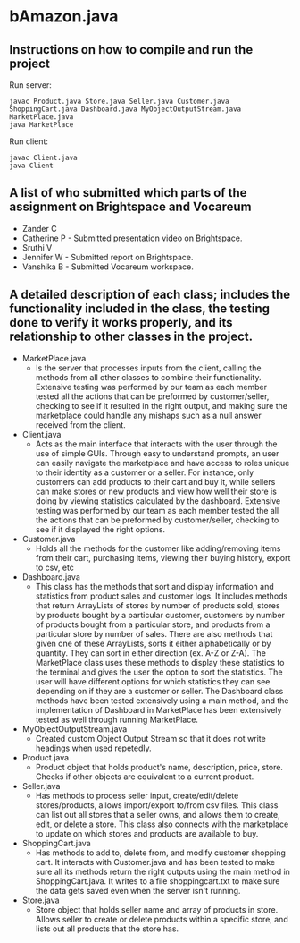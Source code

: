 # bAmazon.java

## Instructions on how to compile and run the project
Run server:
```
javac Product.java Store.java Seller.java Customer.java ShoppingCart.java Dashboard.java MyObjectOutputStream.java MarketPlace.java
java MarketPlace
```
Run client:
```
javac Client.java
java Client
```

## A list of who submitted which parts of the assignment on Brightspace and Vocareum
- Zander C
- Catherine P - Submitted presentation video on Brightspace.
- Sruthi V
- Jennifer W - Submitted report on Brightspace.
- Vanshika B - Submitted Vocareum workspace.

## A detailed description of each class; includes the functionality included in the class, the testing done to verify it works properly, and its relationship to other classes in the project.
- MarketPlace.java
  - Is the server that processes inputs from the client, calling the methods from all other classes to combine their functionality. Extensive testing was performed by our team as each member tested all the actions that can be preformed by customer/seller, checking to see if it resulted in the right output, and making sure the marketplace could handle any mishaps such as a null answer received from the client.
- Client.java
  - Acts as the main interface that interacts with the user through the use of simple GUIs. Through easy to understand prompts, an user can easily navigate the marketplace and have access to roles unique to their identity as a customer or a seller. For instance, only customers can add products to their cart and buy it, while sellers can make stores or new products and view how well their store is doing by viewing statistics calculated by the dashboard. Extensive testing was performed by our team as each member tested the all the actions that can be preformed by customer/seller, checking to see if it displayed the right options.
- Customer.java
  - Holds all the methods for the customer like adding/removing items from their cart, purchasing items, viewing their buying history, export to csv, etc
- Dashboard.java
  - This class has the methods that sort and display information and statistics from product sales and customer logs. It includes methods that return ArrayLists of stores by number of products sold, stores by products bought by a particular customer, customers by number of products bought from a particular store, and products from a particular store by number of sales. There are also methods that given one of these ArrayLists, sorts it either alphabetically or by quantity. They can sort in either direction (ex. A-Z or Z-A). The MarketPlace class uses these methods to display these statistics to the terminal and gives the user the option to sort the statistics. The user will have different options for which statistics they can see depending on if they are a customer or seller. The Dashboard class methods have been tested extensively using a main method, and the implementation of Dashboard in MarketPlace has been extensively tested as well through running MarketPlace.
- MyObjectOutputStream.java
  - Created custom Object Output Stream so that it does not write headings when used repetedly.
- Product.java
  - Product object that holds product's name, description, price, store. Checks if other objects are equivalent to a current product.
- Seller.java
  - Has methods to process seller input, create/edit/delete stores/products, allows import/export to/from csv files. This class can list out all stores that a seller owns, and allows them to create, edit, or delete a store. This class also connects with the marketplace to update on which stores and products are available to buy.
- ShoppingCart.java
  - Has methods to add to, delete from, and modify customer shopping cart. It interacts with Customer.java and has been tested to make sure all its methods return the right outputs using the main method in ShoppingCart.java. It writes to a file shoppingcart.txt to make sure the data gets saved even when the server isn't running.
- Store.java
  - Store object that holds seller name and array of products in store. Allows seller to create or delete products within a specific store, and lists out all products that the store has.
